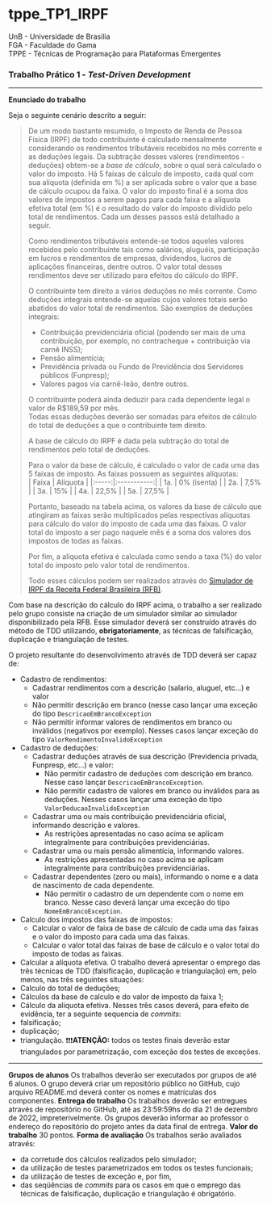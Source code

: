 # tppe_TP1_IRPF

UnB - Universidade de Brasilia  
FGA - Faculdade do Gama  
TPPE - Técnicas de Programação para Plataformas Emergentes  

### Trabalho Prático 1 - _Test-Driven Development_

---

**Enunciado do trabalho** 

Seja o seguinte cenário descrito a seguir:

> De um modo bastante resumido, o Imposto de Renda de Pessoa Física (IRPF) de
> todo contribuinte é calculado mensalmente considerando os rendimentos
> tributáveis recebidos no mês corrente e as deduções legais. Da subtração
> desses valores (rendimentos - deduções) obtem-se a *base de cálculo*, sobre o
> qual será calculado o valor do imposto. Há 5 faixas de cálculo de imposto,
> cada qual com sua alíquota (definida em \%) a ser aplicada sobre o valor que a
> base de cálculo ocupou da faixa. O valor do imposto final é a soma dos valores
> de impostos a serem pagos para cada faixa e a alíquota efetiva total (em \%) é
> o resultado do valor do imposto dividido pelo total de rendimentos. Cada um
> desses passos está detalhado a seguir.
>
> Como rendimentos tributáveis entende-se todos aqueles valores recebidos pelo
> contribuinte tais como salários, aluguéis, participação em lucros e
> rendimentos de empresas, dividendos, lucros de aplicações financeiras, dentre
> outros. O valor total desses rendimentos deve ser utilizado para efeitos do
> cálculo do IRPF. 
>
> O contribuinte tem direito a vários deduções no mês corrente. Como deduções
> integrais entende-se aquelas cujos valores totais serão abatidos do valor
> total de rendimentos. São exemplos de deduções integrais: 
> * Contribuição previdenciária oficial (podendo ser mais de uma contribuição,
>   por exemplo, no contracheque + contribuição via carnê INSS);
> * Pensão alimentícia;
> * Previdência privada ou Fundo de Previdência dos Servidores públicos
>   (Funpresp); 
> * Valores pagos via carnê-leão, dentre outros.  
>
> O contribuinte poderá ainda deduzir para cada dependente legal o valor de
> R$189,59 por mês.  
> Todas essas deduções deverão ser somadas para efeitos de cálculo do total de
> deduções a que o contribuinte tem direito.  
> 
> A base de cálculo do IRPF é dada pela subtração do total de rendimentos pelo
> total de deduções. 
> 
> Para o valor da base de cálculo, é calculado o valor de cada uma das 5 faixas
> de imposto. As faixas possuem as seguintes alíquotas:   
> | Faixa | Alíquota    |
> |:-----:|:-----------:|
> | 1a.   | 0% (isenta) |
> | 2a.   | 7,5%        |
> | 3a.   | 15%         |
> | 4a.   | 22,5%       |
> | 5a.   | 27,5%       |
>
>
> Portanto, baseado na tabela acima, os valores da base de cálculo que atingiram
> as faixas serão multiplicados pelas respectivas alíquotas para cálculo do
> valor do imposto de cada uma das faixas. O valor total do imposto a ser pago
> naquele mês é a soma dos valores dos impostos de todas as faixas. 
> 
> Por fim, a alíquota efetiva é calculada como sendo a taxa (%) do valor total
> do imposto pelo valor total de rendimentos. 
>
> Todo esses cálculos podem ser realizados através do [Simulador de IRPF da
> Receita Federal Brasileira (RFB)](https://www27.receita.fazenda.gov.br/simulador-irpf/). 

Com base na descrição do cálculo do IRPF acima, o trabalho a ser realizado pelo
grupo consiste na criação de um simulador similar ao simulador disponibilizado
pela RFB. Esse simulador deverá ser construído através do método de TDD
utilizando, **obrigatoriamente**, as técnicas de falsificação, duplicação e
triangulação de testes. 

O projeto resultante do desenvolvimento através de TDD deverá ser capaz de:  

* Cadastro de rendimentos: 
  * Cadastrar rendimentos com a descrição (salario, aluguel, etc...) e valor
  * Não permitir descrição em branco (nesse caso lançar uma exceção do tipo
    ```DescricaoEmBrancoException```
  * Não permitir informar valores de rendimentos em branco ou inválidos
    (negativos por exemplo). Nesses casos lançar exceção do tipo
```ValorRendimentoInvalidoException``` 
* Cadastro de deduções: 
  * Cadastrar deduções através de sua descrição (Previdencia privada, Funpresp,
    etc...) e valor: 
    * Não permitir cadastro de deduções com descrição em branco. Nesse caso
      lançar ```DescricaoEmBrancoException```.
    * Não permitir cadastro de valores em branco ou inválidos para as deduções.
      Nesses casos lançar uma exceção do tipo ```ValorDeducaoInvalidoException``` 
  * Cadastrar uma ou mais contribuição previdenciária oficial, informando
    descrição e valores. 
    * As restrições apresentadas no caso acima se aplicam integralmente para
      contribuições previdenciárias.
  * Cadastrar uma ou mais pensão alimentícia, informando valores. 
    * As restrições apresentadas no caso acima se aplicam integralmente para
      contribuições previdenciárias.
  * Cadastrar dependentes (zero ou mais), informando o nome e a data de
    nascimento de cada dependente. 
    * Não permitir o cadastro de um dependente com o nome em branco. Nesse caso
      deverá lançar uma exceção do tipo ```NomeEmBrancoException```.
* Calculo dos impostos das faixas de impostos: 
  * Calcular o valor de faixa de base de cálculo de cada uma das faixas e o
    valor do imposto para cada uma das faixas. 
  * Calcular o valor total das faixas de base de cálculo e o valor total do
    imposto de todas as faixas. 
* Calcular a alíquota efetiva. 
O trabalho deverá apresentar o emprego das três técnicas de TDD (falsificação,
duplicação e triangulação) em, pelo menos, nas três seguintes situações: 
* Calculo do total de deduções; 
* Cálculos da base de calculo e do valor de imposto da faixa 1; 
* Cálculo da aliquota efetiva. 
Nesses três casos deverá, para efeito de evidência, ter a seguinte sequencia de
_commits_:
* falsificação; 
* duplicação; 
* triangulação.
:exclamation::exclamation::exclamation:**ATENÇÃO:** todos os testes finais
deverão estar triangulados por parametrização, com exceção dos testes de
exceções.
---
**Grupos de alunos**
Os trabalhos deverão ser executados por grupos de até 6 alunos. O grupo deverá
criar um repositório público no GitHub, cujo arquivo README.md deverá conter os
nomes e matrículas dos componentes. 
**Entrega do trabalho**
Os trabalhos deverão ser entregues através de repositório no GitHub, até as
23:59:59hs do dia 21 de dezembro de 2022, impreterivelmente. 
Os grupos deverão informar ao professor o endereço do repositório do projeto
antes da data final de entrega. 
**Valor do trabalho**
30 pontos. 
**Forma de avaliação**
Os trabalhos serão avaliados através:
- da corretude dos cálculos realizados pelo simulador;
- da utilização de testes parametrizados em todos os testes funcionais; 
- da utilização de testes de exceção e, por fim, 
- das seqüências de _commits_ para os casos em que o emprego das técnicas de
  falsificação, duplicação e triangulação é obrigatório.
 
